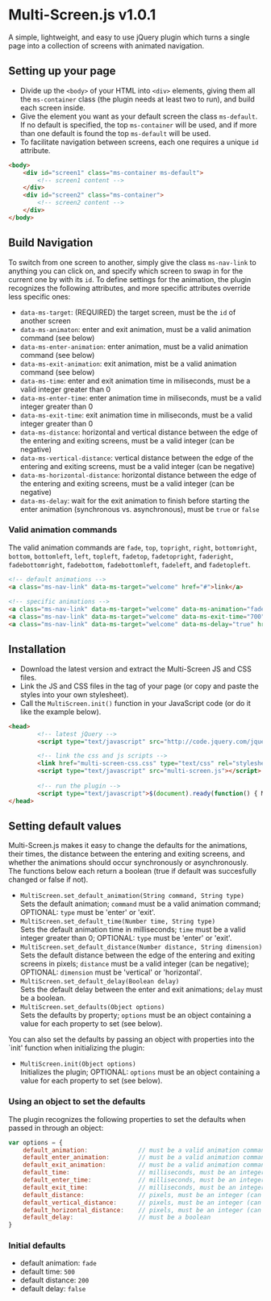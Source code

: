 Multi-Screen.js v1.0.1
===============

A simple, lightweight, and easy to use jQuery plugin which turns a single page into a collection of screens with animated navigation.

## Setting up your page
- Divide up the `<body>` of your HTML into `<div>` elements, giving them all the `ms-container` class (the plugin needs at least two to run), and build each screen inside. 
- Give the element you want as your default screen the class `ms-default`. If no default is specified, the top `ms-container` will be used, and if more than one default is found the top `ms-default` will be used.
- To facilitate navigation between screens, each one requires a unique `id` attribute.

``` html
<body>
    <div id="screen1" class="ms-container ms-default">
        <!-- screen1 content -->
    </div>
    <div id="screen2" class="ms-container">
        <!-- screen2 content -->
    </div>
</body>
```

## Build Navigation
To switch from one screen to another, simply give the class `ms-nav-link` to anything you can click on, and specify which screen to swap in for the current one by with its `id`. To define settings for the animation, the plugin recognizes the following attributes, and more specific attributes override less specific ones:
- `data-ms-target`: (REQUIRED) the target screen, must be the `id` of another screen
- `data-ms-animaton`: enter and exit animation, must be a valid animation command (see below)
- `data-ms-enter-animation`: enter animation, must be a valid animation command (see below)
- `data-ms-exit-animation`: exit animation, mist be a valid animation command (see below)
- `data-ms-time`: enter and exit animation time in miliseconds, must be a valid integer greater than 0
- `data-ms-enter-time`: enter animation time in miliseconds, must be a valid integer greater than 0
- `data-ms-exit-time`: exit animation time in miliseconds, must be a valid integer greater than 0
- `data-ms-distance`: horizontal and vertical distance between the edge of the entering and exiting screens, must be a valid integer (can be negative)
- `data-ms-vertical-distance`: vertical distance between the edge of the entering and exiting screens, must be a valid integer (can be negative)
- `data-ms-horizontal-distance`: horizontal distance between the edge of the entering and exiting screens, must be a valid integer (can be negative)
- `data-ms-delay`: wait for the exit animation to finish before starting the enter animation (synchronous vs. asynchronous), must be `true` or `false`

### Valid animation commands
The valid animation commands are `fade`, `top`, `topright`, `right`, `bottomright`, `bottom`, `bottomleft`, `left`, `topleft`, `fadetop`, `fadetopright`, `faderight`, `fadebottomright`, `fadebottom`, `fadebottomleft`, `fadeleft`, and `fadetopleft`.

``` html
<!-- default animations -->
<a class="ms-nav-link" data-ms-target="welcome" href="#">link</a>
 
<!-- specific animations -->
<a class="ms-nav-link" data-ms-target="welcome" data-ms-animation="fadeleft" data-ms-vertical-distance="0" href="#">link</a>
<a class="ms-nav-link" data-ms-target="welcome" data-ms-exit-time="700" data-ms-enter-time="300" href="#">link</a>
<a class="ms-nav-link" data-ms-target="welcome" data-ms-delay="true" href="#">link</a>
```

## Installation
- Download the latest version and extract the Multi-Screen JS and CSS files.
- Link the JS and CSS files in the <head> tag of your page (or copy and paste the styles into your own stylesheet).
- Call the `MultiScreen.init()` function in your JavaScript code (or do it like the example below).

``` html
<head>
        <!-- latest jQuery -->
        <script type="text/javascript" src="http://code.jquery.com/jquery-latest.pack.js"></script>

        <!-- link the css and js scripts -->
        <link href="multi-screen-css.css" type="text/css" rel="stylesheet"/>
        <script type="text/javascript" src="multi-screen.js"></script>
        
        <!-- run the plugin -->
        <script type="text/javascript">$(document).ready(function() { MultiScreen.init(); });</script>
</head>
```

## Setting default values
Multi-Screen.js makes it easy to change the defaults for the animations, their times, the distance between the entering and exiting screens, and whether the animations should occur synchronously or asynchronously. The functions below each return a boolean (true if default was succesfully changed or false if not).

- `MultiScreen.set_default_animation(String command, String type)` <br/> Sets the default animation; `command` must be a valid animation command; OPTIONAL: `type` must be 'enter' or 'exit'.
- `MultiScreen.set_default_time(Number time, String type)` <br/> Sets the default animation time in milliseconds; `time` must be a valid integer greater than 0; OPTIONAL: `type` must be 'enter' or 'exit'.
- `MultiScreen.set_default_distance(Number distance, String dimension)` <br/> Sets the default distance between the edge of the entering and exiting screens in pixels; `distance` must be a valid integer (can be negative); OPTIONAL: `dimension` must be 'vertical' or 'horizontal'.
- `MultiScreen.set_default_delay(Boolean delay)` <br/> Sets the default delay between the enter and exit animations; `delay` must be a boolean.
- `MultiScreen.set_defaults(Object options)` <br/> Sets the defaults by property; `options` must be an object containing a value for each property to set (see below).

You can also set the defaults by passing an object with properties into the `init' function when initializing the plugin:
- `MultiScreen.init(Object options)` <br/> Initializes the plugin; OPTIONAL: `options` must be an object containing a value for each property to set (see below).

### Using an object to set the defaults

The plugin recognizes the following properties to set the defaults when passed in through an object:

``` js
var options = {
    default_animation:              // must be a valid animation command
    default_enter_animation:        // must be a valid animation command, overrides default_animation
    default_exit_animation:         // must be a valid animation command, overrides default_animation
    default_time:                   // milliseconds, must be an integer greater than 0
    default_enter_time:             // milliseconds, must be an integer greater than 0, overrides default_time
    default_exit_time:              // milliseconds, must be an integer greater than 0, overrides default_time
    default_distance:               // pixels, must be an integer (can be negative)
    default_vertical_distance:      // pixels, must be an integer (can be negative), overrides default_distance
    default_horizontal_distance:    // pixels, must be an integer (can be negative), overrides default_distance
    default_delay:                  // must be a boolean
}
```

### Initial defaults

- default animation: `fade`
- default time: `500`
- default distance: `200`
- default delay: `false`
